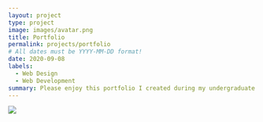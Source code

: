 ```yaml
---
layout: project
type: project
image: images/avatar.png
title: Portfolio
permalink: projects/portfolio
# All dates must be YYYY-MM-DD format!
date: 2020-09-08
labels:
  - Web Design
  - Web Development
summary: Please enjoy this portfolio I created during my undergraduate years.
---
```


  <img class="ui image" src="../images/persia1.png">




